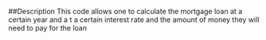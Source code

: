 ##Description
This code allows one to calculate the mortgage loan at a certain year and a t a certain interest rate and the amount of money they will need to pay for the loan
